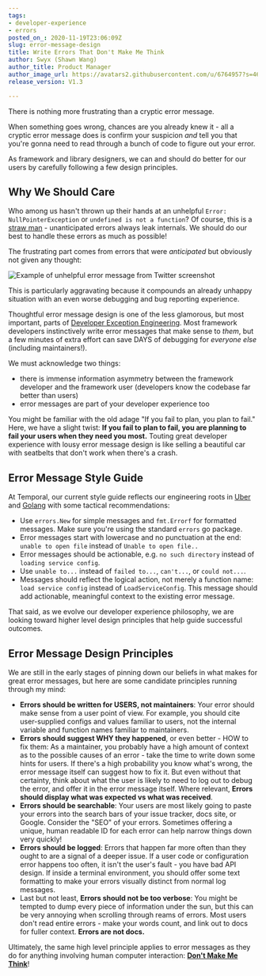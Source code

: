 ```yaml
---
tags:
- developer-experience
- errors
posted_on_: 2020-11-19T23:06:09Z
slug: error-message-design
title: Write Errors That Don't Make Me Think
author: Swyx (Shawn Wang)
author_title: Product Manager
author_image_url: https://avatars2.githubusercontent.com/u/6764957?s=460&u=97ad815028595b73b06ee4b0510e66bbe391228d&v=4
release_version: V1.3

---
```


<!--truncate-->

There is nothing more frustrating than a cryptic error message.

When something goes wrong, chances are you already knew it - all a cryptic error message does is confirm your suspicion _and_ tell you that you're gonna need to read through a bunch of code to figure out your error.

As framework and library designers, we can and should do better for our users by carefully following a few design principles.

## Why We Should Care

Who among us hasn't thrown up their hands at an unhelpful `Error: NullPointerException` or `undefined is not a function`? Of course, this is a [straw man](https://en.wikipedia.org/wiki/Straw_man) - unanticipated errors always leak internals. We should do our best to handle these errors as much as possible!

The frustrating part comes from errors that were _anticipated_ but obviously not given any thought:

![Example of unhelpful error message from Twitter screenshot](https://dev-to-uploads.s3.amazonaws.com/i/qiivj3cdvkbo07fwrxq6.png)

This is particularly aggravating because it compounds an already unhappy situation with an even worse debugging and bug reporting experience.

Thoughtful error message design is one of the less glamorous, but most important, parts of [Developer Exception Engineering](https://www.swyx.io/developer-exception/). Most framework developers instinctively write error messages that make sense to _them_, but a few minutes of extra effort can save DAYS of debugging for _everyone else_ (including maintainers!).

We must acknowledge two things:

- there is immense information asymmetry between the framework developer and the framework user (developers know the codebase far better than users)
- error messages are part of your developer experience too

You might be familiar with the old adage "If you fail to plan, you plan to fail." Here, we have a slight twist: **If you fail to plan to fail, you are planning to fail your users when they need you most.** Touting great developer experience with lousy error message design is like selling a beautiful car with seatbelts that don't work when there's a crash.

## Error Message Style Guide

At Temporal, our current style guide reflects our engineering roots in [Uber](https://github.com/uber-go/guide/blob/master/style.md#error-types) and [Golang](https://blog.golang.org/go1.13-errors) with some tactical recommendations:

- Use `errors.New` for simple messages and `fmt.Errorf` for formatted messages. Make sure you're using the standard `errors` go package.
- Error messages start with lowercase and no punctuation at the end: `unable to open file` instead of `Unable to open file..`
- Error messages should be actionable, e.g. `no such directory` instead of `loading service config`.
- Use `unable to...` instead of `failed to...`, `can't...`, or `could not...`.
- Messages should reflect the logical action, not merely a function name: `load service config` instead of `LoadServiceConfig`. This message should add actionable, meaningful context to the existing error message.

That said, as we evolve our developer experience philosophy, we are looking toward higher level design principles that help guide successful outcomes.

## Error Message Design Principles

We are still in the early stages of pinning down our beliefs in what makes for great error messages, but here are some candidate principles running through my mind:

- **Errors should be written for USERS, not maintainers**: Your error should make sense from a user point of view. For example, you should cite user-supplied configs and values familiar to users, not the internal variable and function names familiar to maintainers.
- **Errors should suggest WHY they happened**, or even better - HOW to fix them: As a maintainer, you probably have a high amount of context as to the possible causes of an error - take the time to write down some hints for users. If there's a high probability you know what's wrong, the error message itself can suggest how to fix it. But even without that certainty, think about what the user is likely to need to log out to debug the error, and offer it in the error message itself. Where relevant, **Errors should display what was expected vs what was received**.
- **Errors should be searchable**: Your users are most likely going to paste your errors into the search bars of your issue tracker, docs site, or Google. Consider the "SEO" of your errors. Sometimes offering a unique, human readable ID for each error can help narrow things down very quickly!
- **Errors should be logged**: Errors that happen far more often than they ought to are a signal of a deeper issue. If a user code or configuration error happens too often, it isn't the user's fault - you have bad API design. If inside a terminal environment, you should offer some text formatting to make your errors visually distinct from normal log messages.
- Last but not least, **Errors should not be too verbose**: You might be tempted to dump every piece of information under the sun, but this can be very annoying when scrolling through reams of errors. Most users don't read entire errors - make your words count, and link out to docs for fuller context. **Errors are not docs.**

Ultimately, the same high level principle applies to error messages as they do for anything involving human computer interaction: **[Don't Make Me Think](https://en.wikipedia.org/wiki/Don%27t_Make_Me_Think)**!
